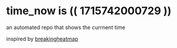 # time_now is (( 1715742000729 ))

an automated repo that shows the currnent time

inspired by [breakingheatmap](https://github.com/breakingheatmap/breakingheatmap)